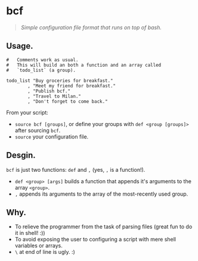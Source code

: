 # bcf

> _Simple configuration file format that runs on top of bash._

## Usage.

```shell
#   Comments work as usual.
#   This will build an both a function and an array called
#   `todo_list` (a group).

todo_list "Buy groceries for breakfast."
        , "Meet my friend for breakfast."
        , "Publish bcf."
        , "Travel to Milan."
        , "Don't forget to come back."
```

From your script:
- `source bcf [groups]`, or define your groups with `def <group [groups]>`
  after sourcing `bcf`.
- `source` your configuration file.


## Desgin.

`bcf` is just two functions: `def` and `,` (yes, `,` is a function!).

- `def <group> [args]` builds a function that appends it's arguments to
  the array `<group>`.
- `,` appends its arguments to the array of the most-recently used group.


## Why.

- To relieve the programmer from the task of parsing files (great fun
  to do it in shell! :))
- To avoid exposing the user to configuring a script with mere shell
  variables or arrays.
- `\` at end of line is ugly. :)
